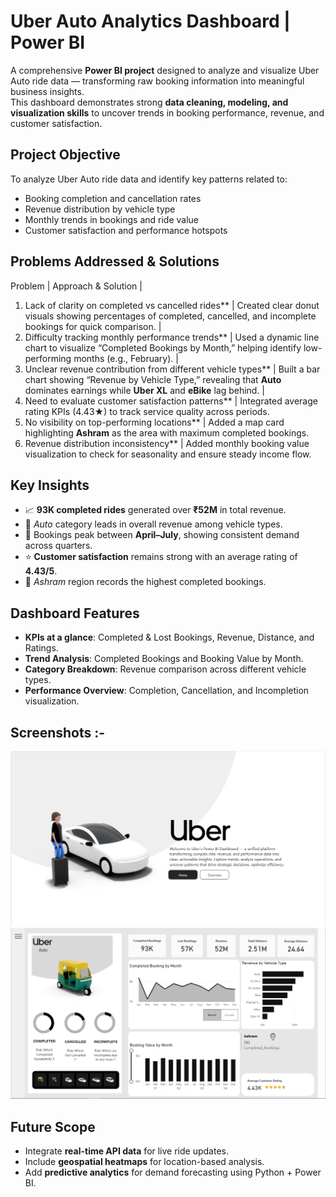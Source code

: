 # Uber Auto Analytics Dashboard | Power BI
A comprehensive **Power BI project** designed to analyze and visualize Uber Auto ride data — transforming raw booking information into meaningful business insights.  
This dashboard demonstrates strong **data cleaning, modeling, and visualization skills** to uncover trends in booking performance, revenue, and customer satisfaction.

## Project Objective
To analyze Uber Auto ride data and identify key patterns related to:
- Booking completion and cancellation rates  
- Revenue distribution by vehicle type  
- Monthly trends in bookings and ride value  
- Customer satisfaction and performance hotspots

## Problems Addressed & Solutions

Problem | Approach & Solution |
1. Lack of clarity on completed vs cancelled rides** | Created clear donut visuals showing percentages of completed, cancelled, and incomplete bookings for quick comparison. |
2. Difficulty tracking monthly performance trends** | Used a dynamic line chart to visualize “Completed Bookings by Month,” helping identify low-performing months (e.g., February). |
3. Unclear revenue contribution from different vehicle types** | Built a bar chart showing “Revenue by Vehicle Type,” revealing that **Auto** dominates earnings while **Uber XL** and **eBike** lag behind. |
4. Need to evaluate customer satisfaction patterns** | Integrated average rating KPIs (4.43★) to track service quality across periods. 
5. No visibility on top-performing locations** | Added a map card highlighting **Ashram** as the area with maximum completed bookings. 
6. Revenue distribution inconsistency** | Added monthly booking value visualization to check for seasonality and ensure steady income flow. 

## Key Insights
- 📈 **93K completed rides** generated over **₹52M** in total revenue.  
- 🚕 *Auto* category leads in overall revenue among vehicle types.  
- 📅 Bookings peak between **April–July**, showing consistent demand across quarters.  
- ⭐ **Customer satisfaction** remains strong with an average rating of **4.43/5**.  
- 📍 *Ashram* region records the highest completed bookings.  

## Dashboard Features
- **KPIs at a glance**: Completed & Lost Bookings, Revenue, Distance, and Ratings.  
- **Trend Analysis**: Completed Bookings and Booking Value by Month.  
- **Category Breakdown**: Revenue comparison across different vehicle types.  
- **Performance Overview**: Completion, Cancellation, and Incompletion visualization.

## Screenshots :-
 ![Page 1](https://github.com/PiyushRaj007/Uber-Dashboard-Project/blob/main/Snapshot%20of%20Page%201.png)
 ![Dashboard Preview](https://github.com/PiyushRaj007/Uber-Dashboard-Project/blob/main/Snapshot%20of%20Page%202.png)
  
## Future Scope
- Integrate **real-time API data** for live ride updates.  
- Include **geospatial heatmaps** for location-based analysis.  
- Add **predictive analytics** for demand forecasting using Python + Power BI.

